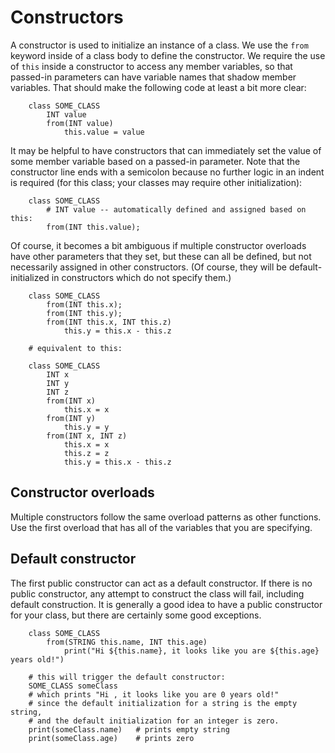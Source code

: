# Constructors

A constructor is used to initialize an instance of a class.  We use the `from`
keyword inside of a class body to define the constructor.  We require the use of 
`this` inside a constructor to access any member variables, so that passed-in 
parameters can have variable names that shadow member variables.  That should 
make the following code at least a bit more clear:

```
    class SOME_CLASS
        INT value
        from(INT value)
            this.value = value
```


It may be helpful to have constructors that can immediately set the value of some
member variable based on a passed-in parameter.  Note that the constructor line
ends with a semicolon because no further logic in an indent is required (for this
class; your classes may require other initialization):

```
    class SOME_CLASS
        # INT value -- automatically defined and assigned based on this:
        from(INT this.value);
```

Of course, it becomes a bit ambiguous if multiple constructor
overloads have other parameters that they set, but these can all be 
defined, but not necessarily assigned in other constructors.  (Of course,
they will be default-initialized in constructors which do not specify them.)

```
    class SOME_CLASS
        from(INT this.x);
        from(INT this.y);
        from(INT this.x, INT this.z)
            this.y = this.x - this.z

    # equivalent to this:

    class SOME_CLASS
        INT x
        INT y
        INT z
        from(INT x)
            this.x = x
        from(INT y)
            this.y = y
        from(INT x, INT z)
            this.x = x
            this.z = z
            this.y = this.x - this.z
```

## Constructor overloads

Multiple constructors follow the same overload patterns as other functions.
Use the first overload that has all of the variables that you are specifying.

## Default constructor

The first public constructor can act as a default constructor.  If there
is no public constructor, any attempt to construct the class will fail,
including default construction.  It is generally a good idea to have a public
constructor for your class, but there are certainly some good exceptions.

```
    class SOME_CLASS
        from(STRING this.name, INT this.age)
            print("Hi ${this.name}, it looks like you are ${this.age} years old!")

    # this will trigger the default constructor:
    SOME_CLASS someClass
    # which prints "Hi , it looks like you are 0 years old!"
    # since the default initialization for a string is the empty string,
    # and the default initialization for an integer is zero.
    print(someClass.name)   # prints empty string
    print(someClass.age)    # prints zero
```
